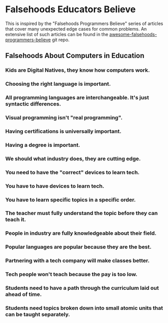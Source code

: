 # Falsehoods Educators Believe

This is inspired by the "Falsehoods Programmers Believe" series of articles that cover many unexpected edge cases for common problems. An extensive list of such articles can be found in the [awesome-falsehoods-programmers-believe](https://github.com/spickermann/awesome-falsehoods-programmers-believe) git repo.

## Falsehoods About Computers in Education

### Kids are Digital Natives, they know how computers work.
### Choosing the right language is important.
### All programming languages are interchangeable. It's just syntactic differences.
### Visual programming isn't "real programming".
### Having certifications is universally important.
### Having a degree is important.
### We should what industry does, they are cutting edge.
### You need to have the "correct" devices to learn tech.
### You have to have devices to learn tech.
### You have to learn specific topics in a specific order.
### The teacher must fully understand the topic before they can teach it.
### People in industry are fully knowledgeable about their field.
### Popular languages are popular because they are the best.
### Partnering with a tech company will make classes better.
### Tech people won't teach because the pay is too low.
### Students need to have a path through the curriculum laid out ahead of time.
### Students need topics broken down into small atomic units that can be taught separately.

